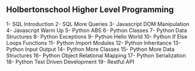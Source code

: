 ## Holbertonschool Higher Level Programming

1- SQL Introduction
2- SQL More Queries
3- Javascript DOM Manipulation
4- Javascript Warm Up
5- Python ABS
6- Python Classes
7- Python Data Structures
8- Python Exceptions
9- Python Hello World
10- Python If Else Loops Functions
11- Python Import Modules
12- Python Inheritance
13- Python Input Output
14- Python More Classes
15- Python More Data Structures
16- Python Object Relational Mapping
17- Python Serialization
18- Python Test Driven Development
19- Restful API

